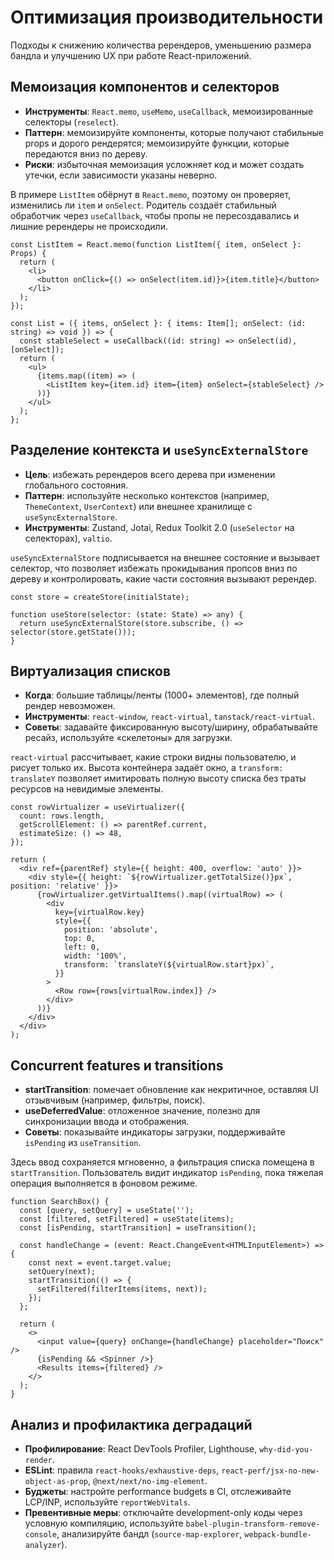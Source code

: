 # Оптимизация производительности

Подходы к снижению количества ререндеров, уменьшению размера бандла и улучшению UX при работе React-приложений.

## Мемоизация компонентов и селекторов

- **Инструменты**: `React.memo`, `useMemo`, `useCallback`, мемоизированные селекторы (`reselect`).
- **Паттерн**: мемоизируйте компоненты, которые получают стабильные props и дорого рендерятся; мемоизируйте функции, которые передаются вниз по дереву.
- **Риски**: избыточная мемоизация усложняет код и может создать утечки, если зависимости указаны неверно.

В примере `ListItem` обёрнут в `React.memo`, поэтому он проверяет, изменились ли `item` и `onSelect`. Родитель создаёт стабильный обработчик через `useCallback`, чтобы пропы не пересоздавались и лишние ререндеры не происходили.

```tsx
const ListItem = React.memo(function ListItem({ item, onSelect }: Props) {
  return (
    <li>
      <button onClick={() => onSelect(item.id)}>{item.title}</button>
    </li>
  );
});

const List = ({ items, onSelect }: { items: Item[]; onSelect: (id: string) => void }) => {
  const stableSelect = useCallback((id: string) => onSelect(id), [onSelect]);
  return (
    <ul>
      {items.map((item) => (
        <ListItem key={item.id} item={item} onSelect={stableSelect} />
      ))}
    </ul>
  );
};
```

## Разделение контекста и `useSyncExternalStore`

- **Цель**: избежать ререндеров всего дерева при изменении глобального состояния.
- **Паттерн**: используйте несколько контекстов (например, `ThemeContext`, `UserContext`) или внешнее хранилище с `useSyncExternalStore`.
- **Инструменты**: Zustand, Jotai, Redux Toolkit 2.0 (`useSelector` на селекторах), `valtio`.

`useSyncExternalStore` подписывается на внешнее состояние и вызывает селектор, что позволяет избежать прокидывания пропсов вниз по дереву и контролировать, какие части состояния вызывают ререндер.

```tsx
const store = createStore(initialState);

function useStore(selector: (state: State) => any) {
  return useSyncExternalStore(store.subscribe, () => selector(store.getState()));
}
```

## Виртуализация списков

- **Когда**: большие таблицы/ленты (1000+ элементов), где полный рендер невозможен.
- **Инструменты**: `react-window`, `react-virtual`, `tanstack/react-virtual`.
- **Советы**: задавайте фиксированную высоту/ширину, обрабатывайте ресайз, используйте «скелетоны» для загрузки.

`react-virtual` рассчитывает, какие строки видны пользователю, и рисует только их. Высота контейнера задаёт окно, а `transform: translateY` позволяет имитировать полную высоту списка без траты ресурсов на невидимые элементы.

```tsx
const rowVirtualizer = useVirtualizer({
  count: rows.length,
  getScrollElement: () => parentRef.current,
  estimateSize: () => 48,
});

return (
  <div ref={parentRef} style={{ height: 400, overflow: 'auto' }}>
    <div style={{ height: `${rowVirtualizer.getTotalSize()}px`, position: 'relative' }}>
      {rowVirtualizer.getVirtualItems().map((virtualRow) => (
        <div
          key={virtualRow.key}
          style={{
            position: 'absolute',
            top: 0,
            left: 0,
            width: '100%',
            transform: `translateY(${virtualRow.start}px)`,
          }}
        >
          <Row row={rows[virtualRow.index]} />
        </div>
      ))}
    </div>
  </div>
);
```

## Concurrent features и transitions

- **startTransition**: помечает обновление как некритичное, оставляя UI отзывчивым (например, фильтры, поиск).
- **useDeferredValue**: отложенное значение, полезно для синхронизации ввода и отображения.
- **Советы**: показывайте индикаторы загрузки, поддерживайте `isPending` из `useTransition`.

Здесь ввод сохраняется мгновенно, а фильтрация списка помещена в `startTransition`. Пользователь видит индикатор `isPending`, пока тяжелая операция выполняется в фоновом режиме.

```tsx
function SearchBox() {
  const [query, setQuery] = useState('');
  const [filtered, setFiltered] = useState(items);
  const [isPending, startTransition] = useTransition();

  const handleChange = (event: React.ChangeEvent<HTMLInputElement>) => {
    const next = event.target.value;
    setQuery(next);
    startTransition(() => {
      setFiltered(filterItems(items, next));
    });
  };

  return (
    <>
      <input value={query} onChange={handleChange} placeholder="Поиск" />
      {isPending && <Spinner />}
      <Results items={filtered} />
    </>
  );
}
```

## Анализ и профилактика деградаций

- **Профилирование**: React DevTools Profiler, Lighthouse, `why-did-you-render`.
- **ESLint**: правила `react-hooks/exhaustive-deps`, `react-perf/jsx-no-new-object-as-prop`, `@next/next/no-img-element`.
- **Буджеты**: настройте performance budgets в CI, отслеживайте LCP/INP, используйте `reportWebVitals`.
- **Превентивные меры**: отключайте development-only коды через условную компиляцию, используйте `babel-plugin-transform-remove-console`, анализируйте бандл (`source-map-explorer`, `webpack-bundle-analyzer`).
